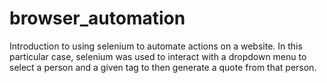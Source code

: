 # browser_automation
Introduction to using selenium to automate actions on a website.
In this particular case, selenium was used to interact with a dropdown menu to select a person and a given tag to then generate a quote from that person. 

